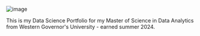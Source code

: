 ![image](https://github.com/jschmidt1041/Data-Portfolio/assets/134094475/02105545-f777-4115-8554-47a072042322)


This is my Data Science Portfolio for my Master of Science in Data Analytics from Western Governor's University - earned summer 2024.
